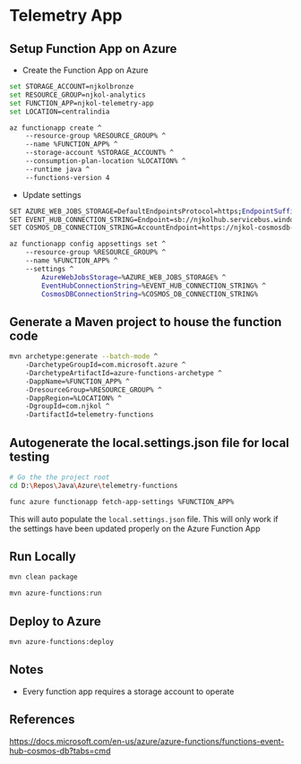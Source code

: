 # Telemetry App

## Setup Function App on Azure

* Create the Function App on Azure

```bash
set STORAGE_ACCOUNT=njkolbronze
set RESOURCE_GROUP=njkol-analytics
set FUNCTION_APP=njkol-telemetry-app
set LOCATION=centralindia

az functionapp create ^
    --resource-group %RESOURCE_GROUP% ^
    --name %FUNCTION_APP% ^
    --storage-account %STORAGE_ACCOUNT% ^
    --consumption-plan-location %LOCATION% ^
    --runtime java ^
    --functions-version 4
```

* Update settings

```bash
SET AZURE_WEB_JOBS_STORAGE=DefaultEndpointsProtocol=https;EndpointSuffix=core.windows.net;AccountName=njkolbronze;AccountKey=qDSGQTiyEIChqnNs4j0TTwBZtMJCXMWGrZz6JsKoqSsucDL0+w2s+7gDPJXn7+YIV3KTZl67w3b3xwOqiERVrQ==
SET EVENT_HUB_CONNECTION_STRING=Endpoint=sb://njkolhub.servicebus.windows.net/;SharedAccessKeyName=telemetryauthorule;SharedAccessKey=q7CPh7Lz5K+o6Q+ty8Bil19kihvnK72y7yMdQOiErF4=;EntityPath=telemetry
SET COSMOS_DB_CONNECTION_STRING=AccountEndpoint=https://njkol-cosmosdb-core-sql.documents.azure.com:443/;AccountKey=gjeI2ZjTpuv33PO4GO6W2a7nGXZT4YMNG2IEjdRSzDpXP9gmMcsRI2a02e6GSYvjScTmdDbgKI0qkXcdyyRLWA==;

az functionapp config appsettings set ^
    --resource-group %RESOURCE_GROUP% ^
    --name %FUNCTION_APP% ^
    --settings ^
        AzureWebJobsStorage=%AZURE_WEB_JOBS_STORAGE% ^
        EventHubConnectionString=%EVENT_HUB_CONNECTION_STRING% ^
        CosmosDBConnectionString=%COSMOS_DB_CONNECTION_STRING%
```

## Generate a Maven project to house the function code

```bash
mvn archetype:generate --batch-mode ^
    -DarchetypeGroupId=com.microsoft.azure ^
    -DarchetypeArtifactId=azure-functions-archetype ^
    -DappName=%FUNCTION_APP% ^
    -DresourceGroup=%RESOURCE_GROUP% ^
    -DappRegion=%LOCATION% ^
    -DgroupId=com.njkol ^
    -DartifactId=telemetry-functions
```

## Autogenerate the local.settings.json file for local testing

```bash
# Go the the project root
cd D:\Repos\Java\Azure\telemetry-functions

func azure functionapp fetch-app-settings %FUNCTION_APP%
```

This will auto populate the `local.settings.json` file. This will only work if the settings have been updated properly on the Azure Function App

## Run Locally

```bash
mvn clean package

mvn azure-functions:run
```

## Deploy to Azure

```bash
mvn azure-functions:deploy
```

## Notes

* Every function app requires a storage account to operate

## References

https://docs.microsoft.com/en-us/azure/azure-functions/functions-event-hub-cosmos-db?tabs=cmd